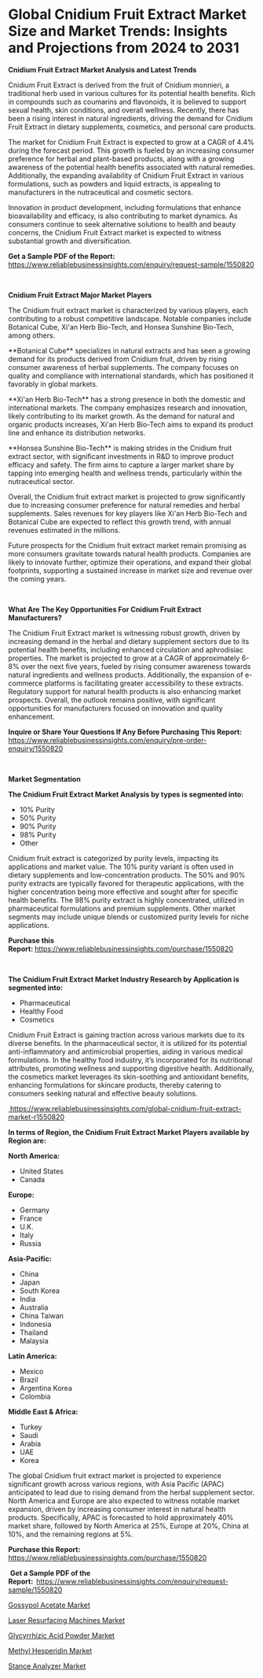 <p><h1>Global Cnidium Fruit Extract Market Size and Market Trends: Insights and Projections from 2024 to 2031</h1></p><p><strong>Cnidium Fruit Extract Market Analysis and Latest Trends</strong></p>
<p><p>Cnidium Fruit Extract is derived from the fruit of Cnidium monnieri, a traditional herb used in various cultures for its potential health benefits. Rich in compounds such as coumarins and flavonoids, it is believed to support sexual health, skin conditions, and overall wellness. Recently, there has been a rising interest in natural ingredients, driving the demand for Cnidium Fruit Extract in dietary supplements, cosmetics, and personal care products.</p><p>The market for Cnidium Fruit Extract is expected to grow at a CAGR of 4.4% during the forecast period. This growth is fueled by an increasing consumer preference for herbal and plant-based products, along with a growing awareness of the potential health benefits associated with natural remedies. Additionally, the expanding availability of Cnidium Fruit Extract in various formulations, such as powders and liquid extracts, is appealing to manufacturers in the nutraceutical and cosmetic sectors. </p><p>Innovation in product development, including formulations that enhance bioavailability and efficacy, is also contributing to market dynamics. As consumers continue to seek alternative solutions to health and beauty concerns, the Cnidium Fruit Extract market is expected to witness substantial growth and diversification.</p></p>
<p><strong>Get a Sample PDF of the Report:&nbsp;</strong> <a href="https://www.reliablebusinessinsights.com/enquiry/request-sample/1550820?utm_campaign=48&utm_medium=2&utm_source=Github&utm_content=ia&utm_term=08112024&utm_id=cnidium-fruit-extract">https://www.reliablebusinessinsights.com/enquiry/request-sample/1550820</a></p>
<p>&nbsp;</p>
<p><strong>Cnidium Fruit Extract Major Market Players</strong></p>
<p><p>The Cnidium fruit extract market is characterized by various players, each contributing to a robust competitive landscape. Notable companies include Botanical Cube, Xi'an Herb Bio-Tech, and Honsea Sunshine Bio-Tech, among others.</p><p>**Botanical Cube** specializes in natural extracts and has seen a growing demand for its products derived from Cnidium fruit, driven by rising consumer awareness of herbal supplements. The company focuses on quality and compliance with international standards, which has positioned it favorably in global markets.</p><p>**Xi'an Herb Bio-Tech** has a strong presence in both the domestic and international markets. The company emphasizes research and innovation, likely contributing to its market growth. As the demand for natural and organic products increases, Xi'an Herb Bio-Tech aims to expand its product line and enhance its distribution networks.</p><p>**Honsea Sunshine Bio-Tech** is making strides in the Cnidium fruit extract sector, with significant investments in R&D to improve product efficacy and safety. The firm aims to capture a larger market share by tapping into emerging health and wellness trends, particularly within the nutraceutical sector.</p><p>Overall, the Cnidium fruit extract market is projected to grow significantly due to increasing consumer preference for natural remedies and herbal supplements. Sales revenues for key players like Xi'an Herb Bio-Tech and Botanical Cube are expected to reflect this growth trend, with annual revenues estimated in the millions. </p><p>Future prospects for the Cnidium fruit extract market remain promising as more consumers gravitate towards natural health products. Companies are likely to innovate further, optimize their operations, and expand their global footprints, supporting a sustained increase in market size and revenue over the coming years.</p></p>
<p>&nbsp;</p>
<p><strong>What Are The Key Opportunities For Cnidium Fruit Extract Manufacturers?</strong></p>
<p><p>The Cnidium Fruit Extract market is witnessing robust growth, driven by increasing demand in the herbal and dietary supplement sectors due to its potential health benefits, including enhanced circulation and aphrodisiac properties. The market is projected to grow at a CAGR of approximately 6-8% over the next five years, fueled by rising consumer awareness towards natural ingredients and wellness products. Additionally, the expansion of e-commerce platforms is facilitating greater accessibility to these extracts. Regulatory support for natural health products is also enhancing market prospects. Overall, the outlook remains positive, with significant opportunities for manufacturers focused on innovation and quality enhancement.</p></p>
<p><strong>Inquire or Share Your Questions If Any Before Purchasing This Report:</strong> <a href="https://www.reliablebusinessinsights.com/enquiry/pre-order-enquiry/1550820?utm_campaign=48&utm_medium=2&utm_source=Github&utm_content=ia&utm_term=08112024&utm_id=cnidium-fruit-extract">https://www.reliablebusinessinsights.com/enquiry/pre-order-enquiry/1550820</a></p>
<p>&nbsp;</p>
<p><strong>Market Segmentation</strong></p>
<p><strong>The Cnidium Fruit Extract Market Analysis by types is segmented into:</strong></p>
<p><ul><li>10% Purity</li><li>50% Purity</li><li>90% Purity</li><li>98% Purity</li><li>Other</li></ul></p>
<p><p>Cnidium fruit extract is categorized by purity levels, impacting its applications and market value. The 10% purity variant is often used in dietary supplements and low-concentration products. The 50% and 90% purity extracts are typically favored for therapeutic applications, with the higher concentration being more effective and sought after for specific health benefits. The 98% purity extract is highly concentrated, utilized in pharmaceutical formulations and premium supplements. Other market segments may include unique blends or customized purity levels for niche applications.</p></p>
<p><strong>Purchase this Report:&nbsp;</strong><a href="https://www.reliablebusinessinsights.com/purchase/1550820?utm_campaign=48&utm_medium=2&utm_source=Github&utm_content=ia&utm_term=08112024&utm_id=cnidium-fruit-extract">https://www.reliablebusinessinsights.com/purchase/1550820</a></p>
<p>&nbsp;</p>
<p><strong>The Cnidium Fruit Extract Market Industry Research by Application is segmented into:</strong></p>
<p><ul><li>Pharmaceutical</li><li>Healthy Food</li><li>Cosmetics</li></ul></p>
<p><p>Cnidium Fruit Extract is gaining traction across various markets due to its diverse benefits. In the pharmaceutical sector, it is utilized for its potential anti-inflammatory and antimicrobial properties, aiding in various medical formulations. In the healthy food industry, it’s incorporated for its nutritional attributes, promoting wellness and supporting digestive health. Additionally, the cosmetics market leverages its skin-soothing and antioxidant benefits, enhancing formulations for skincare products, thereby catering to consumers seeking natural and effective beauty solutions.</p></p>
<p><a href="https://www.reliablebusinessinsights.com/global-cnidium-fruit-extract-market-r1550820?utm_campaign=48&utm_medium=2&utm_source=Github&utm_content=ia&utm_term=08112024&utm_id=cnidium-fruit-extract">&nbsp;https://www.reliablebusinessinsights.com/global-cnidium-fruit-extract-market-r1550820</a></p>
<p><strong>In terms of Region, the Cnidium Fruit Extract Market Players available by Region are:</strong></p>
<p>
    <p> <strong> North America: </strong>
        <ul>
            <li>United States</li>
            <li>Canada</li>
        </ul>
        </p> 
    <p> <strong> Europe: </strong>
        <ul>
            <li>Germany</li>
            <li>France</li>
            <li>U.K.</li>
            <li>Italy</li>
            <li>Russia</li>
        </ul>
        </p> 
    <p> <strong> Asia-Pacific: </strong>
        <ul>
            <li>China</li>
            <li>Japan</li>
            <li>South Korea</li>
            <li>India</li>
            <li>Australia</li>
            <li>China Taiwan</li>
            <li>Indonesia</li>
            <li>Thailand</li>
            <li>Malaysia</li>
        </ul>
        </p> 
    <p> <strong> Latin America: </strong>
        <ul>
            <li>Mexico</li>
            <li>Brazil</li>
            <li>Argentina Korea</li>
            <li>Colombia</li>
        </ul>
        </p> 
    <p> <strong> Middle East & Africa: </strong>
        <ul>
            <li>Turkey</li>
            <li>Saudi</li>
            <li>Arabia</li>
            <li>UAE</li>
            <li>Korea</li>
        </ul>
    </p>
    </p>
<p><p>The global Cnidium fruit extract market is projected to experience significant growth across various regions, with Asia Pacific (APAC) anticipated to lead due to rising demand from the herbal supplement sector. North America and Europe are also expected to witness notable market expansion, driven by increasing consumer interest in natural health products. Specifically, APAC is forecasted to hold approximately 40% market share, followed by North America at 25%, Europe at 20%, China at 10%, and the remaining regions at 5%.</p></p>
<p><strong>Purchase this Report: </strong><a href="https://www.reliablebusinessinsights.com/purchase/1550820?utm_campaign=48&utm_medium=2&utm_source=Github&utm_content=ia&utm_term=08112024&utm_id=cnidium-fruit-extract">https://www.reliablebusinessinsights.com/purchase/1550820</a></p>
<p>&nbsp;<strong>Get a Sample PDF of the Report:&nbsp;&nbsp;</strong><a href="https://www.reliablebusinessinsights.com/enquiry/request-sample/1550820?utm_campaign=48&utm_medium=2&utm_source=Github&utm_content=ia&utm_term=08112024&utm_id=cnidium-fruit-extract">https://www.reliablebusinessinsights.com/enquiry/request-sample/1550820</a></p>
<p><strong></strong></p>
<p><p><a href="https://github.com/Armeladukagjini693/Market-Research-Report-List-1/blob/main/gossypol-acetate-market.md?utm_campaign=48&utm_medium=2&utm_source=Github&utm_content=ia&utm_term=08112024&utm_id=cnidium-fruit-extract">Gossypol Acetate Market</a></p><p><a href="https://issuu.com/reportprime-2/docs/laser-resurfacing-machines-market-s_e526f5dbd56ca4?utm_campaign=48&utm_medium=2&utm_source=Github&utm_content=ia&utm_term=08112024&utm_id=cnidium-fruit-extract">Laser Resurfacing Machines Market</a></p><p><a href="https://github.com/azucena6lzcou/Market-Research-Report-List-1/blob/main/glycyrrhizic-acid-powder-market.md?utm_campaign=48&utm_medium=2&utm_source=Github&utm_content=ia&utm_term=08112024&utm_id=cnidium-fruit-extract">Glycyrrhizic Acid Powder Market</a></p><p><a href="https://github.com/DorinaOsmani364/Market-Research-Report-List-1/blob/main/methyl-hesperidin-market.md?utm_campaign=48&utm_medium=2&utm_source=Github&utm_content=ia&utm_term=08112024&utm_id=cnidium-fruit-extract">Methyl Hesperidin Market</a></p><p><a href="https://issuu.com/reportprime-2/docs/stance-analyzer-market-size-2030.pp_f8b6ff6e2f255a?utm_campaign=48&utm_medium=2&utm_source=Github&utm_content=ia&utm_term=08112024&utm_id=cnidium-fruit-extract">Stance Analyzer Market</a></p></p>